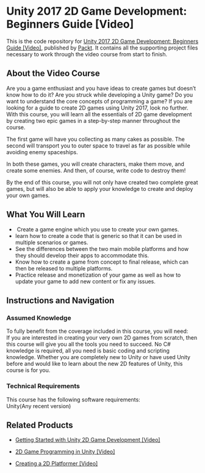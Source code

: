 # Unity 2017 2D Game Development: Beginners Guide [Video]
This is the code repository for [Unity 2017 2D Game Development: Beginners Guide [Video]](https://www.packtpub.com/game-development/unity-2017-2d-game-development-beginners-guide-video?utm_source=github&utm_medium=repository&utm_campaign=9781789349122), published by [Packt](https://www.packtpub.com/?utm_source=github). It contains all the supporting project files necessary to work through the video course from start to finish.
## About the Video Course
Are you a game enthusiast and you have ideas to create games but doesn’t know how to do it? Are you struck while developing a Unity game? Do you want to understand the core concepts of programming a game? If you are looking for a guide to create 2D games using Unity 2017, look no further. With this course, you will learn all the essentials of 2D game development by creating two epic games in a step-by-step manner throughout the course.

The first game will have you collecting as many cakes as possible. The second will transport you to outer space to travel as far as possible while avoiding enemy spaceships.

In both these games, you will create characters, make them move, and create some enemies. And then, of course, write code to destroy them!

By the end of this course, you will not only have created two complete great games, but will also be able to apply your knowledge to create and deploy your own games.

<H2>What You Will Learn</H2>
<DIV class=book-info-will-learn-text>
<UL>
<LI>&nbsp;Create a game engine which you use to create your own games. 
<LI>learn how to create a code that is generic so that it can be used in multiple scenarios or games. 
<LI>See the differences between the two main mobile platforms and how they should develop their apps to accommodate this. 
<LI>Know how to create a game from concept to final release, which can then be released to multiple platforms. 
<LI>Practice release and monetization of your game as well as how to update your game to add new content or fix any issues. </LI></UL></DIV>

## Instructions and Navigation
### Assumed Knowledge
To fully benefit from the coverage included in this course, you will need:<br/>
If you are interested in creating your very own 2D games from scratch, then this course will give you all the tools you need to succeed. No C# knowledge is required, all you need is basic coding and scripting knowledge. Whether you are completely new to Unity or have used Unity before and would like to learn about the new 2D features of Unity, this course is for you.
### Technical Requirements
This course has the following software requirements:<br/>
Unity(Any recent version)

## Related Products
* [Getting Started with Unity 2D Game Development [Video]](https://www.packtpub.com/game-development/getting-started-unity-2d-game-development?utm_source=github&utm_medium=repository&utm_campaign=9781787120884)

* [2D Game Programming in Unity [Video]](https://www.packtpub.com/game-development/2d-game-programming-unity-video?utm_source=github&utm_medium=repository&utm_campaign=9781787120921)

* [Creating a 2D Platformer [Video]](https://www.packtpub.com/game-development/creating-2d-platformer-video?utm_source=github&utm_medium=repository&utm_campaign=9781788292252)

